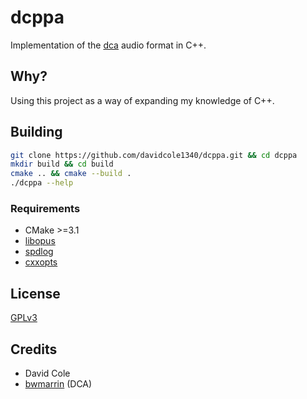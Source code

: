 # dcppa

Implementation of the [dca](https://github.com/bwmarrin/dca) audio format in C++.

## Why?

Using this project as a way of expanding my knowledge of C++.

## Building

```sh
git clone https://github.com/davidcole1340/dcppa.git && cd dcppa
mkdir build && cd build
cmake .. && cmake --build .
./dcppa --help
```

### Requirements

- CMake >=3.1
- [libopus](https://opus-codec.org/)
- [spdlog](https://github.com/gabime/spdlog)
- [cxxopts](https://github.com/jarro2783/cxxopts)

## License

[GPLv3](LICENSE.md)

## Credits

- David Cole
- [bwmarrin](https://github.com/bwmarrin) (DCA)
